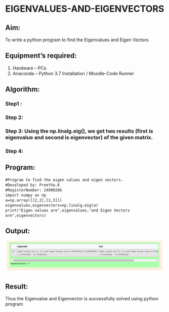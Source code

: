 # EIGENVALUES-AND-EIGENVECTORS
## Aim:
To write a python program to find the Eigenvalues and Eigen Vectors
## Equipment’s required:
1. 	Hardware – PCs
2. 	Anaconda – Python 3.7 Installation / Moodle-Code Runner
## Algorithm:
### Step1 : 
### Step 2: 
### Step 3: Using the np.linalg.eig(),  we get two results (first is eigenvalue and second is eigenvector) of the given matrix.
### Step 4: 

## Program:
    #Program to find the eigen values and eigen vectors.
    #Developed by: Preetha.K
    #RegisterNumber: 24900266
    import numpy as np
    a=np.array([[2,2],[1,3]])
    eigenvalues,eigenvectors=np.linalg.eig(a)
    print("Eigen values are",eigenvalues,"and Eigen Vectors are",eigenvectors)
## Output:
![result](image.png)
## Result:
Thus the Eigenvalue and Eigenvector is successfully solved using python program
